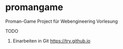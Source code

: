 # promangame
Proman-Game Project für Webengineering Vorlesung

TODO

1. Einarbeiten in Git https://try.github.io
